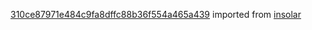 [310ce87971e484c9fa8dffc88b36f554a465a439](https://github.com/insolar/insolar/commit/310ce87971e484c9fa8dffc88b36f554a465a439) imported from [insolar](https://github.com/insolar/insolar)

